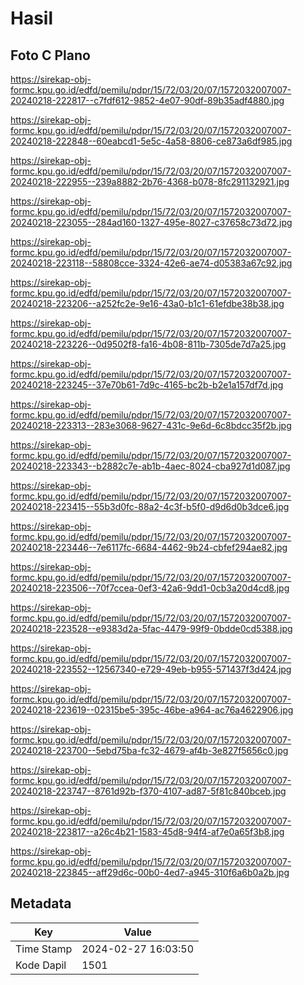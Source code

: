 # Hasil

## Foto C Plano

https://sirekap-obj-formc.kpu.go.id/edfd/pemilu/pdpr/15/72/03/20/07/1572032007007-20240218-222817--c7fdf612-9852-4e07-90df-89b35adf4880.jpg

https://sirekap-obj-formc.kpu.go.id/edfd/pemilu/pdpr/15/72/03/20/07/1572032007007-20240218-222848--60eabcd1-5e5c-4a58-8806-ce873a6df985.jpg

https://sirekap-obj-formc.kpu.go.id/edfd/pemilu/pdpr/15/72/03/20/07/1572032007007-20240218-222955--239a8882-2b76-4368-b078-8fc291132921.jpg

https://sirekap-obj-formc.kpu.go.id/edfd/pemilu/pdpr/15/72/03/20/07/1572032007007-20240218-223055--284ad160-1327-495e-8027-c37658c73d72.jpg

https://sirekap-obj-formc.kpu.go.id/edfd/pemilu/pdpr/15/72/03/20/07/1572032007007-20240218-223118--58808cce-3324-42e6-ae74-d05383a67c92.jpg

https://sirekap-obj-formc.kpu.go.id/edfd/pemilu/pdpr/15/72/03/20/07/1572032007007-20240218-223206--a252fc2e-9e16-43a0-b1c1-61efdbe38b38.jpg

https://sirekap-obj-formc.kpu.go.id/edfd/pemilu/pdpr/15/72/03/20/07/1572032007007-20240218-223226--0d9502f8-fa16-4b08-811b-7305de7d7a25.jpg

https://sirekap-obj-formc.kpu.go.id/edfd/pemilu/pdpr/15/72/03/20/07/1572032007007-20240218-223245--37e70b61-7d9c-4165-bc2b-b2e1a157df7d.jpg

https://sirekap-obj-formc.kpu.go.id/edfd/pemilu/pdpr/15/72/03/20/07/1572032007007-20240218-223313--283e3068-9627-431c-9e6d-6c8bdcc35f2b.jpg

https://sirekap-obj-formc.kpu.go.id/edfd/pemilu/pdpr/15/72/03/20/07/1572032007007-20240218-223343--b2882c7e-ab1b-4aec-8024-cba927d1d087.jpg

https://sirekap-obj-formc.kpu.go.id/edfd/pemilu/pdpr/15/72/03/20/07/1572032007007-20240218-223415--55b3d0fc-88a2-4c3f-b5f0-d9d6d0b3dce6.jpg

https://sirekap-obj-formc.kpu.go.id/edfd/pemilu/pdpr/15/72/03/20/07/1572032007007-20240218-223446--7e6117fc-6684-4462-9b24-cbfef294ae82.jpg

https://sirekap-obj-formc.kpu.go.id/edfd/pemilu/pdpr/15/72/03/20/07/1572032007007-20240218-223506--70f7ccea-0ef3-42a6-9dd1-0cb3a20d4cd8.jpg

https://sirekap-obj-formc.kpu.go.id/edfd/pemilu/pdpr/15/72/03/20/07/1572032007007-20240218-223528--e9383d2a-5fac-4479-99f9-0bdde0cd5388.jpg

https://sirekap-obj-formc.kpu.go.id/edfd/pemilu/pdpr/15/72/03/20/07/1572032007007-20240218-223552--12567340-e729-49eb-b955-571437f3d424.jpg

https://sirekap-obj-formc.kpu.go.id/edfd/pemilu/pdpr/15/72/03/20/07/1572032007007-20240218-223619--02315be5-395c-46be-a964-ac76a4622906.jpg

https://sirekap-obj-formc.kpu.go.id/edfd/pemilu/pdpr/15/72/03/20/07/1572032007007-20240218-223700--5ebd75ba-fc32-4679-af4b-3e827f5656c0.jpg

https://sirekap-obj-formc.kpu.go.id/edfd/pemilu/pdpr/15/72/03/20/07/1572032007007-20240218-223747--8761d92b-f370-4107-ad87-5f81c840bceb.jpg

https://sirekap-obj-formc.kpu.go.id/edfd/pemilu/pdpr/15/72/03/20/07/1572032007007-20240218-223817--a26c4b21-1583-45d8-94f4-af7e0a65f3b8.jpg

https://sirekap-obj-formc.kpu.go.id/edfd/pemilu/pdpr/15/72/03/20/07/1572032007007-20240218-223845--aff29d6c-00b0-4ed7-a945-310f6a6b0a2b.jpg


## Metadata

| Key        | Value               |
| ---------- | ------------------- |
| Time Stamp | 2024-02-27 16:03:50 |
| Kode Dapil | 1501                |



